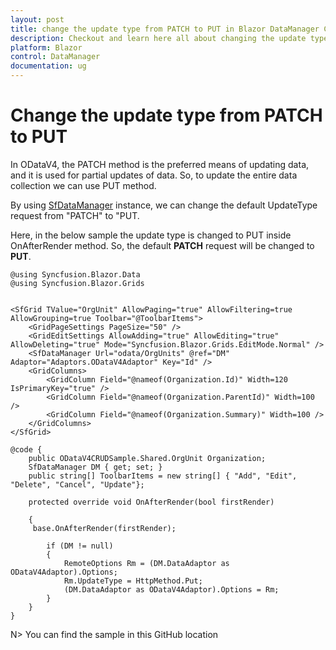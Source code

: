 ```yaml
---
layout: post
title: change the update type from PATCH to PUT in Blazor DataManager Component | Syncfusion
description: Checkout and learn here all about changing the update type from PATCH to PUT in Syncfusion Blazor DataManager component and more.
platform: Blazor
control: DataManager
documentation: ug
---
```


<!-- markdownlint-disable MD024 -->

# Change the update type from PATCH to PUT

In ODataV4, the PATCH method is the preferred means of updating data, and it is used for partial updates of data. So, to update the entire data collection we can use PUT method.

By using [SfDataManager](https://help.syncfusion.com/cr/aspnetcore-blazor/Syncfusion.Blazor.Data.SfDataManager.html) instance, we can change the default UpdateType request from "PATCH" to "PUT.

Here, in the below sample the update type is changed to PUT inside OnAfterRender method. So, the default **PATCH** request will be changed to **PUT**.

```cshtml
@using Syncfusion.Blazor.Data
@using Syncfusion.Blazor.Grids


<SfGrid TValue="OrgUnit" AllowPaging="true" AllowFiltering=true AllowGrouping=true Toolbar="@ToolbarItems">
    <GridPageSettings PageSize="50" />
    <GridEditSettings AllowAdding="true" AllowEditing="true" AllowDeleting="true" Mode="Syncfusion.Blazor.Grids.EditMode.Normal" />
    <SfDataManager Url="odata/OrgUnits" @ref="DM" Adaptor="Adaptors.ODataV4Adaptor" Key="Id" />
    <GridColumns>
        <GridColumn Field="@nameof(Organization.Id)" Width=120 IsPrimaryKey="true" />
        <GridColumn Field="@nameof(Organization.ParentId)" Width=100 />
        <GridColumn Field="@nameof(Organization.Summary)" Width=100 />      
    </GridColumns>
</SfGrid>

@code {
    public ODataV4CRUDSample.Shared.OrgUnit Organization;
    SfDataManager DM { get; set; }
    public string[] ToolbarItems = new string[] { "Add", "Edit", "Delete", "Cancel", "Update"};

    protected override void OnAfterRender(bool firstRender)

    {
     base.OnAfterRender(firstRender);

        if (DM != null)
        {
            RemoteOptions Rm = (DM.DataAdaptor as ODataV4Adaptor).Options;
            Rm.UpdateType = HttpMethod.Put;
            (DM.DataAdaptor as ODataV4Adaptor).Options = Rm;
        }
    }
}

```
N> You can find the sample in this GitHub location